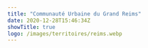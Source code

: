 ```yaml
---
title: "Communauté Urbaine du Grand Reims"
date: 2020-12-28T15:46:34Z
showTitle: true
logo: /images/territoires/reims.webp
---
```


